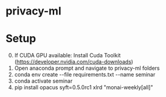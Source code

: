 # privacy-ml

# Setup

0. If CUDA GPU available: Install Cuda Toolkit (https://developer.nvidia.com/cuda-downloads)
1. Open anaconda prompt and navigate to privacy-ml folders
2. conda env create --file requirements.txt --name seminar
3. conda activate seminar
4. pip install opacus syft=0.5.0rc1 xlrd "monai-weekly[all]"
